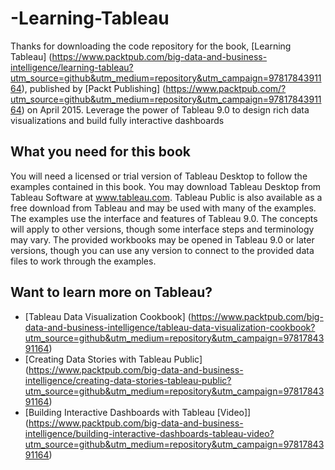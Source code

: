 # -Learning-Tableau
Thanks for downloading the code repository for the book, [Learning Tableau] (https://www.packtpub.com/big-data-and-business-intelligence/learning-tableau?utm_source=github&utm_medium=repository&utm_campaign=9781784391164), published by [Packt Publishing] (https://www.packtpub.com/?utm_source=github&utm_medium=repository&utm_campaign=9781784391164) on April 2015.
Leverage the power of Tableau 9.0 to design rich data visualizations and build fully interactive dashboards 

## What you need for this book
You will need a licensed or trial version of Tableau Desktop to follow the examples contained in this book. You may download Tableau Desktop from Tableau Software at www.tableau.com. Tableau Public is also available as a free download from Tableau and may be used with many of the examples. The examples use the interface and features of Tableau 9.0. The concepts will apply to other versions, though some interface steps and terminology may vary. The provided workbooks may be opened in Tableau 9.0 or later versions, though you can use any version to connect to the provided data files to work through the examples.

## Want to learn more on Tableau?
* [Tableau Data Visualization Cookbook] (https://www.packtpub.com/big-data-and-business-intelligence/tableau-data-visualization-cookbook?utm_source=github&utm_medium=repository&utm_campaign=9781784391164)
* [Creating Data Stories with Tableau Public] (https://www.packtpub.com/big-data-and-business-intelligence/creating-data-stories-tableau-public?utm_source=github&utm_medium=repository&utm_campaign=9781784391164)
* [Building Interactive Dashboards with Tableau [Video]] (https://www.packtpub.com/big-data-and-business-intelligence/building-interactive-dashboards-tableau-video?utm_source=github&utm_medium=repository&utm_campaign=9781784391164)
